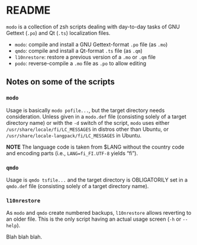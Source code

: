 # README

`modo` is a collection of zsh scripts dealing with day-to-day tasks of GNU Gettext (`.po`) and Qt (`.ts`) localization files.

*   `modo`: compile and install a GNU Gettext-format `.po` file (as `.mo`)
*   `qmdo`: compile and install a Qt-format `.ts` file (as `.qm`)
*   `l10nrestore`: restore a previous version of a `.mo` or `.qm` file
*   `podo`: reverse-compile a `.mo` file as `.po` to allow editing

## Notes on some of the scripts

### `modo`

Usage is basically `modo pofile...`, but the target directory needs consideration. Unless given in a `modo.def` file (consisting solely of a target directory name) or with the `-d` switch of the script, `modo` uses either `/usr/share/locale/fi/LC_MESSAGES` in distros other than Ubuntu, or `/usr/share/locale-langpack/fi/LC_MESSAGES` in Ubuntu.

**NOTE** The language code is taken from $LANG without the country code and encoding parts (i.e., `LANG=fi_FI.UTF-8` yields “fi”).

### `qmdo`

Usage is `qmdo tsfile...` and the target directory is OBLIGATORILY set in a `qmdo.def` file (consisting solely of a target directory name).

### `l10nrestore`

As `modo` and `qmdo` create numbered backups, `l10nrestore` allows reverting to an older file. This is the only script having an actual usage screen (`-h` or `--help`).

Blah blah blah.

